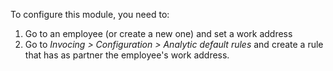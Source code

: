 To configure this module, you need to:

1.  Go to an employee (or create a new one) and set a work address
2.  Go to *Invocing \> Configuration \> Analytic default rules* and
    create a rule that has as partner the employee's work address.
